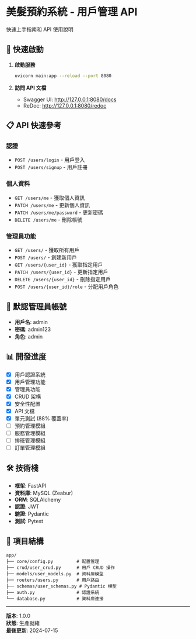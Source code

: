 # 美髮預約系統 - 用戶管理 API

快速上手指南和 API 使用說明

## 🚀 快速啟動

1. **啟動服務**
   ```bash
   uvicorn main:app --reload --port 8080
   ```

2. **訪問 API 文檔**
   - Swagger UI: http://127.0.0.1:8080/docs
   - ReDoc: http://127.0.0.1:8080/redoc

## 📋 API 快速參考

### 認證
- `POST /users/login` - 用戶登入
- `POST /users/signup` - 用戶註冊

### 個人資料
- `GET /users/me` - 獲取個人資訊
- `PATCH /users/me` - 更新個人資訊
- `PATCH /users/me/password` - 更新密碼
- `DELETE /users/me` - 刪除帳號

### 管理員功能
- `GET /users/` - 獲取所有用戶
- `POST /users/` - 創建新用戶
- `GET /users/{user_id}` - 獲取指定用戶
- `PATCH /users/{user_id}` - 更新指定用戶
- `DELETE /users/{user_id}` - 刪除指定用戶
- `POST /users/{user_id}/role` - 分配用戶角色

## 🔑 默認管理員帳號

- **用戶名**: admin
- **密碼**: admin123
- **角色**: admin

## 📊 開發進度

- [x] 用戶認證系統
- [x] 用戶管理功能
- [x] 管理員功能
- [x] CRUD 架構
- [x] 安全性配置
- [x] API 文檔
- [x] 單元測試 (88% 覆蓋率)
- [ ] 預約管理模組
- [ ] 服務管理模組
- [ ] 排班管理模組
- [ ] 訂單管理模組

## 🛠️ 技術棧

- **框架**: FastAPI
- **資料庫**: MySQL (Zeabur)
- **ORM**: SQLAlchemy
- **認證**: JWT
- **驗證**: Pydantic
- **測試**: Pytest

## 📁 項目結構

```
app/
├── core/config.py         # 配置管理
├── crud/user_crud.py      # 用戶 CRUD 操作
├── models/user_models.py  # 資料庫模型
├── routers/users.py       # 用戶路由
├── schemas/user_schemas.py # Pydantic 模型
├── auth.py                # 認證系統
└── database.py            # 資料庫連接
```

---

**版本**: 1.0.0  
**狀態**: 生產就緒  
**最後更新**: 2024-07-15
